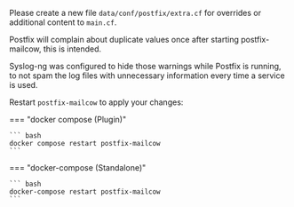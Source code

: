 Please create a new file `data/conf/postfix/extra.cf` for overrides or additional content to `main.cf`.

Postfix will complain about duplicate values once after starting postfix-mailcow, this is intended.

Syslog-ng was configured to hide those warnings while Postfix is running, to not spam the log files with unnecessary information every time a service is used.

Restart `postfix-mailcow` to apply your changes:

=== "docker compose (Plugin)"

    ``` bash
    docker compose restart postfix-mailcow
    ```

=== "docker-compose (Standalone)"

    ``` bash
    docker-compose restart postfix-mailcow
    ```
